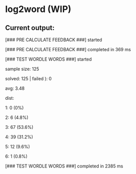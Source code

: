 # log2word (WIP)

## Current output:

[### PRE CALCULATE FEEDBACK ###] started

[### PRE CALCULATE FEEDBACK ###] completed in 369 ms

[### TEST WORDLE WORDS ###] started

sample size: 125

solved: 125 | failed ): 0

avg: 3.48

dist:

1: 0 (0%)

2: 6 (4.8%)

3: 67 (53.6%)

4: 39 (31.2%)

5: 12 (9.6%)

6: 1 (0.8%)

[### TEST WORDLE WORDS ###] completed in 2385 ms